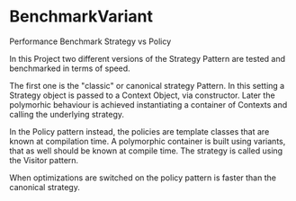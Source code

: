 # BenchmarkVariant
Performance Benchmark Strategy vs Policy


In this Project two different versions of the Strategy Pattern are tested and benchmarked in terms of speed.

The first one is the "classic" or canonical strategy Pattern. In this setting a Strategy object is passed to a Context Object, via constructor. Later the polymorhic behaviour is achieved instantiating a container of Contexts and calling the underlying strategy.

In the Policy pattern instead, the policies are template classes that are known at compilation time. A polymorphic container is built using variants, that as well should be known at compile time. The strategy is called using the Visitor pattern.

When optimizations are switched on the policy pattern is faster than the canonical strategy.
